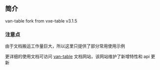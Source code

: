 ## 简介
van-table fork from vxe-table v3.1.5

### 注意点

由于文档搬运工作量巨大，所以这里只提供了部分常用使用示例

更详细的使用文档可访问 [van-table](http://van-table.nextop.cc/#/table/start/install) 文档网站，该网站维护了新增特性和 api 更新
